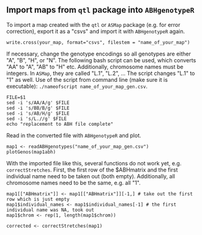 ## Import maps from `qtl` package into `ABHgenotypeR`
To import a map created with the `qtl` or `ASMap` package (e.g. for error correction), export it as a "csvs" and import it with `ABHgenotypeR` again.
```
write.cross(your_map, format="csvs", filestem = "name_of_your_map")
```
If necessary, change the genotype encodings so all genotypes are either "A", "B", "H", or "N". 
The following bash script can be used, which converts "AA" to "A", "AB" to "H" etc.
Additionally, chromosome names must be integers. In `ASMap`, they are called "L.1", "L.2", ...
The script changes "L.1" to "1" as well.
Use of the script from command line (make sure it is executable): `./nameofscript name_of_your_map_gen.csv`.
```
FILE=$1
sed -i 's/AA/A/g' $FILE
sed -i 's/BB/B/g' $FILE
sed -i 's/AB/H/g' $FILE
sed -i 's/L.//g' $FILE
echo "replacement to ABH file complete"
```
Read in the converted file with `ABHgenotypeR` and plot.
```
map1 <- readABHgenotypes("name_of_your_map_gen.csv")
plotGenos(map1abh)
```
With the imported file like this, several functions do not work yet, e.g. `correctStretches`. First, the first row of the $ABHmatrix and the first individual
name need to be taken out (both empty). Additionally, all chromosome names need to be the same, e.g. all "1".

```
map1[["ABHmatrix"]] <- map1[["ABHmatrix"]][-1,] # take out the first row which is just empty
map1$individual_names <- map1$individual_names[-1] # the first individual name was NA, took out
map1$chrom <- rep(1, length(map1$chrom))

corrected <- correctStretches(map1)
```
